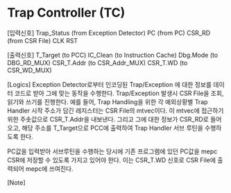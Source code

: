 # Trap Controller (TC)

[입력신호]
Trap_Status     (from Exception Detector)
PC              (from PC)
CSR_RD          (from CSR File)
CLK
RST

[출력신호]
T_Target    (to PCC)
IC_Clean    (to Instruction Cache)
Dbg.Mode    (to DBG_RD_MUX)
CSR_T.Addr  (to CSR_Addr_MUX)
CSR_T.WD    (to CSR_WD_MUX)

[Logics]
Exception Detector로부터 인코딩된 Trap/Exception 에 대한 정보를 데이터 코드로 받아 그에 맞는 동작을 수행한다. 
Trap/Exception 발생시 CSR File을 조회, 읽기와 쓰기를 진행한다. 
예를 들어, Trap Handling을 위한 각 예외상황별 Trap Handler 시작 주소가 담긴 레지스터는 CSR File의 mtvec이다. 이 mtvec에 접근하기 위한 주솟값으로 CSR_T.Addr을 내보낸다.
그리고 그에 대한 정보가 CSR_RD로 들어오고, 해당 주소를 T_Target으로 PCC에 출력하여 Trap Handler 서브 루틴을 수행하도록 한다. 

PC값을 입력받아 서브루틴을 수행하는 당시에 기존 프로그램에 있던 PC값을 mepc CSR에 저장할 수 있도록 가지고 있어야 한다. 이는 CSR_T.WD 신호로 CSR File에 출력되어 mepc에 쓰여진다. 

[Note]